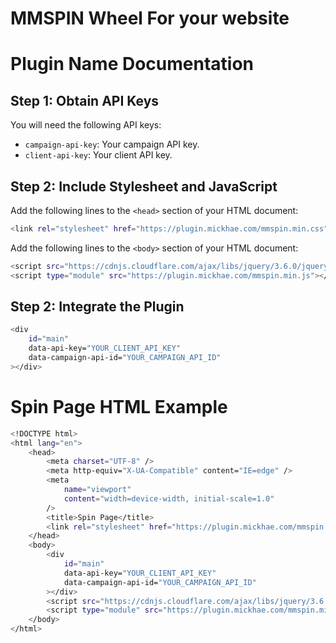 # MMSPIN Wheel For your website

# Plugin Name Documentation

## Step 1: Obtain API Keys


You will need the following API keys:

- `campaign-api-key`: Your campaign API key.
- `client-api-key`: Your client API key.

## Step 2: Include Stylesheet and JavaScript

Add the following lines to the `<head>` section of your HTML document:

```sh
<link rel="stylesheet" href="https://plugin.mickhae.com/mmspin.min.css" />
```

Add the following lines to the `<body>` section of your HTML document:

```sh 
<script src="https://cdnjs.cloudflare.com/ajax/libs/jquery/3.6.0/jquery.min.js"></script>
<script type="module" src="https://plugin.mickhae.com/mmspin.min.js"></script>
```


## Step 2: Integrate the Plugin

```sh
<div
    id="main"
    data-api-key="YOUR_CLIENT_API_KEY"
    data-campaign-api-id="YOUR_CAMPAIGN_API_ID"
></div>
```

# Spin Page HTML Example

```sh
<!DOCTYPE html>
<html lang="en">
    <head>
        <meta charset="UTF-8" />
        <meta http-equiv="X-UA-Compatible" content="IE=edge" />
        <meta
            name="viewport"
            content="width=device-width, initial-scale=1.0"
        />
        <title>Spin Page</title>
        <link rel="stylesheet" href="https://plugin.mickhae.com/mmspin.min.css" />
    </head>
    <body>
        <div
            id="main"
            data-api-key="YOUR_CLIENT_API_KEY"
            data-campaign-api-id="YOUR_CAMPAIGN_API_ID"
        ></div>
        <script src="https://cdnjs.cloudflare.com/ajax/libs/jquery/3.6.0/jquery.min.js"></script>
        <script type="module" src="https://plugin.mickhae.com/mmspin.min.js"></script>
    </body>
</html> 
```
